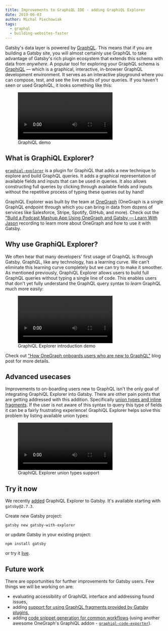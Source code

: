 ```yaml
---
title: Improvements to GraphiQL IDE - adding GraphiQL Explorer
date: 2019-06-03
author: Michal Piechowiak
tags:
  - graphql
  - building-websites-faster
---
```


Gatsby's data layer is powered by [GraphQL](https://graphql.org/). This means that if you are building a Gatsby site, you will almost certainly use GraphQL to take advantage of Gatsby's rich plugin ecosystem that extends this schema with data from _anywhere_. A popular tool for exploring your GraphQL schema is [GraphiQL](https://github.com/graphql/graphiql) — which is a graphical, interactive, in-browser GraphQL development environment. It serves as an interactive playground where you can compose, test, and see the live results of your queries. If you haven't seen or used GraphiQL, it looks something like this:

<figure>
  <video controls="controls" autoplay="false">
    <source type="video/mp4" src="/graphiql-explore.mp4" />
    <p>Your browser does not support the video element.</p>
  </video>
  <figcaption>GraphiQL demo</figcaption>
</figure>

## What is GraphiQL Explorer?

[`graphiql-explorer`](https://github.com/OneGraph/graphiql-explorer) is a plugin for GraphiQL that adds a new technique to explore and build GraphQL queries. It adds a graphical representation of available fields and inputs that can be used in queries. It also allows constructing full queries by clicking through available fields and inputs without the repetitive process of typing these queries out by hand!

GraphiQL Explorer was built by the team at [OneGraph](https://www.onegraph.com/) (OneGraph is a single GraphQL endpoint through which you can bring in data from dozens of services like Salesforce, Stripe, Spotify, GitHub, and more). Check out the ["Build a Podcast Mashup App Using OneGraph and Gatsby — Learn With Jason](https://www.youtube.com/watch?v=10jeoEWy-8g&list=PLz8Iz-Fnk_eTpvd49Sa77NiF8Uqq5Iykx&index=25&t=0s) recording to learn more about OneGraph and how to use it with Gatsby.

## Why use GraphiQL Explorer?

We often hear that many developers' first usage of GraphQL is through Gatsby. GraphQL, like any technology, has a learning curve. We can't eliminate this learning curve completely but we can try to make it smoother. As mentioned previously, GraphiQL Explorer allows users to build full GraphQL queries without typing a single line of code. This enables users that don't yet fully understand the GraphQL query syntax to _learn_ GraphQL much more easily:

<figure>
  <video controls="controls" autoplay="false">
    <source type="video/mp4" src="./graphiql-explorer-demo.mp4" />
    <p>Your browser does not support the video element.</p>
  </video>
  <figcaption>GraphiQL Explorer introduction demo</figcaption>
</figure>

Check out ["How OneGraph onboards users who are new to GraphQL"](https://www.onegraph.com/blog/2019/01/24/How_OneGraph_onboards_users_new_to_GraphQL.html) blog post for more details.

## Advanced usecases

Improvements to on-boarding users new to GraphQL isn't the only goal of integrating GraphiQL Explorer into Gatsby. There are other pain points that are getting addressed with this addition. Specifically [union types and inline fragments](https://graphql.org/learn/queries/#inline-fragments). If the user is not aware of this syntax to query this type of fields it can be a fairly frustrating experience! GraphiQL Explorer helps solve this problem by listing available union types:

<figure>
  <video controls="controls" autoplay="false">
    <source type="video/mp4" src="./graphiql-explorer-union-demo.mp4" />
    <p>Your browser does not support the video element.</p>
  </video>
  <figcaption>GraphiQL Explorer union types support</figcaption>
</figure>

## Try it now

We recently [added](https://github.com/gatsbyjs/gatsby/pull/14280) GraphiQL Explorer to Gatsby. It's available starting with `gatsby@2.7.3`.

Create new Gatsby project:

```shell
gatsby new gatsby-with-explorer
```

or update Gatsby in your existing project:

```shell
npm install gatsby
```

or try it [live](https://gatsby-1774317511.gtsb.io/___graphql?explorerIsOpen=true).

## Future work

There are opportunities for further improvements for Gatsby users. Few things we will be working on are:

- evaluating accessibility of GraphiQL interface and addressing found issues,
- adding [support for using GraphQL fragments provided by Gatsby plugins](https://github.com/gatsbyjs/gatsby/issues/14371),
- adding [code snippet generation for common workflows](https://github.com/gatsbyjs/gatsby/issues/14476) (using another awesome OneGraph's GraphiQL addon - [`graphiql-code-exporter`](https://github.com/OneGraph/graphiql-code-exporter)).
